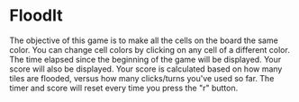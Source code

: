 # FloodIt
The objective of this game is to make all the cells on the board the same color. You can change cell colors by clicking on any cell of a different color. The time elapsed since the beginning of the game will be displayed. Your score will also be displayed. Your score is calculated based on how many tiles are flooded, versus how many clicks/turns you've used so far. The timer and score will reset every time you press the "r" button.
